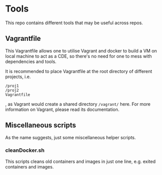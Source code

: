# Tools

This repo contains different tools that may be useful across repos.

## Vagrantfile

This Vagrantfile allows one to utilise Vagrant and docker to build a VM on local machine to act as a CDE, so there's no need for one to mess with dependencies and tools.

It is recommended to place Vagrantfile at the root directory of different projects, i.e.
```
/proj1
/proj2
Vagrantfile
```
, as Vagrant would create a shared directory `/vagrant/` here. For more information on Vagrant, please read its documentation.

## Miscellaneous scripts

As the name suggests, just some miscellaneous helper scripts.

### cleanDocker.sh

This scripts cleans old containers and images in just one line, e.g. exited containers and <none> images.
